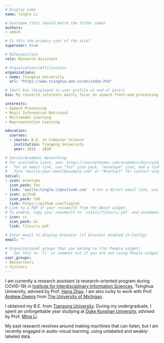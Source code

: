 ```yaml
---
# Display name
name: Tingle Li

# Username (this should match the folder name)
authors:
- admin

# Is this the primary user of the site?
superuser: true

# Role/position
role: Research Assistant

# Organizations/Affiliations
organizations:
- name: Tsinghua University
  url: "https://www.tsinghua.edu.cn/en/index.htm"

# Short bio (displayed in user profile at end of posts)
bio: My research interests mainly focus on speech front-end processing, including but not limited to separation, enhancement and reverberation.

interests:
- Speech Processing
- Music Information Retrieval
- Multimodal Learning
- Representation Learning

education:
  courses:
  - course: B.E. in Computer Science
    institution: Tiangong University
    year: 2016 - 2020

# Social/Academic Networking
# For available icons, see: https://sourcethemes.com/academic/docs/widgets/#icons
#   For an email link, use "fas" icon pack, "envelope" icon, and a link in the
#   form "mailto:your-email@example.com" or "#contact" for contact widget.
social:
- icon: envelope
  icon_pack: fas
  link: 'mailto:tingle.li@outlook.com'  # For a direct email link, use "mailto:".
- icon: github
  icon_pack: fab
  link: https://github.com/Tinglok
# Link to a PDF of your resume/CV from the About widget.
# To enable, copy your resume/CV to `static/files/cv.pdf` and uncomment the lines below.  
- icon: cv
  icon_pack: ai
  link: files/cv.pdf

# Enter email to display Gravatar (if Gravatar enabled in Config)
email: ""
  
# Organizational groups that you belong to (for People widget)
#   Set this to `[]` or comment out if you are not using People widget.  
user_groups:
- Researchers
- Visitors
---
```


I am currently a research assistant (a research-oriented program during COVID-19) in [Institute for Interdisciplinary Information Sciences](https://iiis.tsinghua.edu.cn/en/), Tsinghua University, advised by Prof. [Hang Zhao](http://people.csail.mit.edu/hangzhao/). I am also lucky to work with Prof. [Andrew Owens](http://andrewowens.com/) from [The University of Michigan](https://umich.edu/).

I obtained my B.E. from [Tiangong University](http://en.tiangong.edu.cn/). During my undergraduate, I spent an unforgettable year studying at [Duke Kunshan University](https://dukekunshan.edu.cn/en), advised by Prof. [Ming Li](https://scholars.duke.edu/person/MingLi). 

My past research revolves around making machines that can listen, but I am recently engaged in audio-visual learning, using unlabeled and weakly-labeled data.
